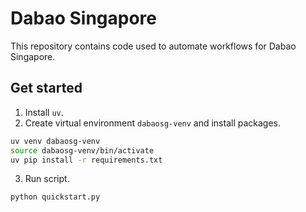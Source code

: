 # Dabao Singapore
This repository contains code used to automate workflows for Dabao Singapore.

## Get started
1. Install `uv`.
2. Create virtual environment `dabaosg-venv` and install packages.
```bash
uv venv dabaosg-venv
source dabaosg-venv/bin/activate
uv pip install -r requirements.txt
```
3. Run script.
```python
python quickstart.py
```